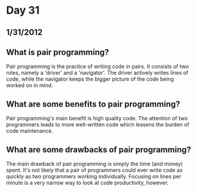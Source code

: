 # Day 31
## __1/31/2012__

## What is pair programming?
Pair programming is the practice of writing code in pairs. It consists of two roles, namely a 'driver' and a 'navigator'. The driver actively writes lines of code, while the navigator keeps the bigger picture of the code being worked on in mind. 

## What are some benefits to pair programming?
Pair programming's main benefit is high quality code. The attention of two programmers leads to more well-written code which lessens the burden of code maintenance.

## What are some drawbacks of pair programming?
The main drawback of pair programming is simply the time (and money) spent. It's not likely that a pair of programmers could ever write code as quickly as two programmers working individually. Focusing on lines per minute is a very narrow way to look at code productivity, however.